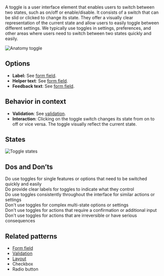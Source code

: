 A toggle is a user interface element that enables users to switch between two states, such as on/off or enable/disable. It consists of a switch that can be slid or clicked to change its state. They offer a visually clear representation of the current state and allow users to easily toggle between different settings. We typically use toggles in settings, preferences, and other areas where users need to switch between two states quickly and easily.

![Anatomy toggle](https://www.figma.com/design/wEptRgAezDU1z80Cn3eZ0o/iX-Pattern-Illustrations?node-id=3749-1943&t=VCAAFzKIYCDb7nIX-4)

## Options

- **Label:** See [form field](forms-field.md).
- **Helper text**: See [form field](forms-field.md).
- **Feedback text**: See [form field](forms-field.md).

## Behavior in context

- **Validation**: See [validation](forms-validation.md).
- **Interaction**: Clicking on the toggle switch changes its state from on to off or vice versa. The toggle visually reflect the current state.

## States

![Toggle states](https://www.figma.com/design/wEptRgAezDU1z80Cn3eZ0o/iX-Pattern-Illustrations?node-id=3389-9845&t=VCAAFzKIYCDb7nIX-4)

## Dos and Don’ts

Do use toggles for single features or options that need to be switched quickly and easily  
Do provide clear labels for toggles to indicate what they control  
Do use toggles consistently throughout the interface for similar actions or settings  
Don't use toggles for complex multi-state options or settings  
Don't use toggles for actions that require a confirmation or additional input  
Don't use toggles for actions that are irreversible or have serious consequences

## Related patterns

- [Form field](forms-field.md)
- [Validation](forms-validation.md)
- [Layout](forms-layout.md)
-  Checkbox
-  Radio button